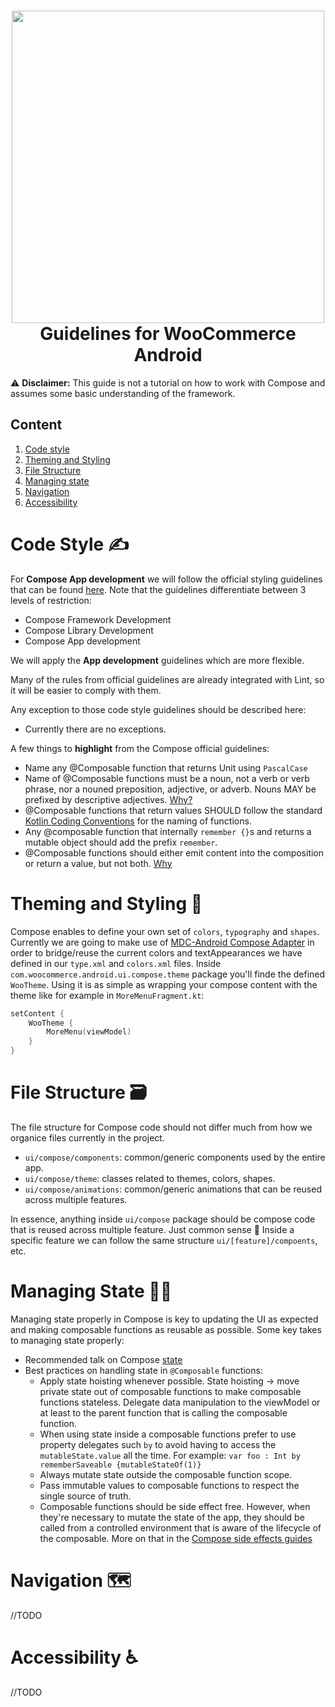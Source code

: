 <h1 align="center"><img src="https://user-images.githubusercontent.com/2663464/157550609-1b8b4781-409c-432a-a5e8-aca134c4913a.png" width="500"><br>Guidelines for WooCommerce Android</h1>


⚠️ **Disclaimer:** This guide is not a tutorial on how to work with Compose and assumes some basic understanding of the framework. 

## Content

1. [Code style](#code-style)
2. [Theming and Styling](#theming-and-styling)
3. [File Structure](#file-structure)
4. [Managing state](#managing-state)
5. [Navigation](#navigation)
6. [Accessibility](#accessibility)

# Code Style ✍️

For **Compose App development** we will follow the official styling guidelines that can be found [here](https://github.com/androidx/androidx/blob/androidx-main/compose/docs/compose-api-guidelines.md#api-guidelines-for-jetpack-compose). Note that the guidelines differentiate between 3 levels of restriction:
* Compose Framework Development
* Compose Library Development
* Compose App development

We will apply the **App development** guidelines which are more flexible. 

Many of the rules from official guidelines are already integrated with Lint, so it will be easier to comply with them. 

Any exception to those code style guidelines should be described here: 

* Currently there are no exceptions. 

A few things to **highlight** from the Compose official guidelines: 

* Name any @Composable function that returns Unit using `PascalCase`
* Name of @Composable functions must be a noun, not a verb or verb phrase, nor a nouned preposition, adjective, or adverb. Nouns MAY be prefixed by descriptive adjectives. [Why?](https://github.com/androidx/androidx/blob/androidx-main/compose/docs/compose-api-guidelines.md#why-2)
* @Composable functions that return values SHOULD follow the standard [Kotlin Coding Conventions](https://kotlinlang.org/docs/coding-conventions.html#function-names) for the naming of functions.
* Any @composable function that internally `remember {}`s and returns a mutable object should add the prefix `remember`.
* @Composable functions should either emit content into the composition or return a value, but not both. [Why](https://github.com/androidx/androidx/blob/androidx-main/compose/docs/compose-api-guidelines.md#why-6)

# Theming and Styling 🎨

Compose enables to define your own set of `colors`, `typography` and `shapes`. Currently we are going to make use of [MDC-Android Compose Adapter](https://material-components.github.io/material-components-android-compose-theme-adapter/) in order to bridge/reuse the current colors and textAppearances we have defined in our `type.xml` and `colors.xml` files. Inside `com.woocommerce.android.ui.compose.theme` package you'll finde the defined `WooTheme`. Using it is as simple as wrapping your compose content with the theme like for example in `MoreMenuFragment.kt`: 

```kotlin
setContent {
    WooTheme {
        MoreMenu(viewModel)
    }
}
```

# File Structure 🗃

The file structure for Compose code should not differ much from how we organice files currently in the project. 

- `ui/compose/components`: common/generic components used by the entire app.
- `ui/compose/theme`: classes related to themes, colors, shapes.
- `ui/compose/animations`: common/generic animations that can be reused across multiple features.

In essence, anything inside `ui/compose` package should be compose code that is reused across multiple feature. Just common sense 🙂
Inside a specific feature we can follow the same structure `ui/[feature]/compoents`, etc. 


# Managing State 👩‍💻

Managing state properly in Compose is key to updating the UI as expected and making composable functions as reusable as possible. Some key takes to managing state properly: 

- Recommended talk on Compose [state](https://www.youtube.com/watch?v=rmv2ug-wW4U&ab_channel=AndroidDevelopers)
- Best practices on handling state in `@Composable` functions: 
	- Apply state hoisting whenever possible. State hoisting -> move private state out of composable functions to make composable functions stateless. Delegate data manipulation to the viewModel or at least to the parent function that is calling the composable function.
	- When using state inside a composable functions prefer to use property delegates such `by` to avoid having to access the `mutableState.value` all the time. For example: `var foo : Int by rememberSaveable {mutableStateOf(1)}`
	- Always mutate state outside the composable function scope.
	- Pass immutable values to composable functions to respect the single source of truth.
	- Composable functions should be side effect free. However, when they're necessary to mutate the state of the app, they should be called from a controlled environment that is aware of the lifecycle of the composable. More on that in the [Compose side effects guides](https://developer.android.com/jetpack/compose/side-effects#state-effect-use-cases)

# Navigation 🗺

//TODO

# Accessibility ♿️

//TODO
